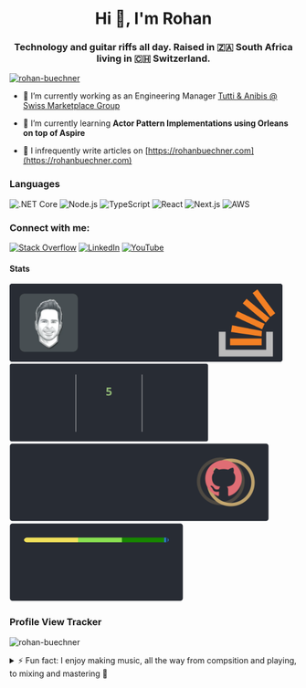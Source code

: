 <h1 align="center">Hi 👋, I'm Rohan</h1>
<h3 align="center">Technology and guitar riffs all day. Raised in 🇿🇦 South Africa living in 🇨🇭 Switzerland.</h3>

<p align="left">
  <a href="https://github.com/ryo-ma/github-profile-trophy">
    <img src="https://github-profile-trophy.vercel.app/?username=rohan-buechner&theme=onedark&column=9&margin-w=15&margin-h=15&rank=?,-?,-B" alt="rohan-buechner" />
  </a>
</p> 

- 🔭 I’m currently working as an Engineering Manager [Tutti & Anibis @ Swiss Marketplace Group](https://swissmarketplace.group/)
  
- 🌱 I’m currently learning **Actor Pattern Implementations using Orleans on top of Aspire**
  
- 📝 I infrequently write articles on [https://rohanbuechner.com](https://rohanbuechner.com)

### Languages

![.NET Core](https://img.shields.io/badge/-DotNetCore-512BD4?&logo=.net&logoColor=white)
![Node.js](https://img.shields.io/badge/-Node.js-339933?&logo=node.js&logoColor=white)
![TypeScript](https://img.shields.io/badge/-TypeScript-3178C6?&logo=typescript&logoColor=white)
![React](https://img.shields.io/badge/-React-61DAFB?&logo=react&logoColor=black)
![Next.js](https://img.shields.io/badge/-Next.js-000000?&logo=next.js&logoColor=white)
![AWS](https://img.shields.io/badge/-AWS-FF9900?&logo=amazonwebservices&logoColor=white)

<h3 align="left">Connect with me:</h3>

[![Stack Overflow](https://img.shields.io/badge/Stack%20Overflow-FE7A16?logo=stack-overflow&logoColor=white)](https://stackoverflow.com/users/1105314)
[![LinkedIn](https://img.shields.io/badge/LinkedIn-0A66C2?logo=linkedin&logoColor=white)](https://www.linkedin.com/in/rohan-buechner)
[![YouTube](https://img.shields.io/badge/YouTube-FF0000?logo=youtube&logoColor=white)](https://www.youtube.com/channel/evette-and-rohan)

#### Stats

<a href="https://stackoverflow.com/users/1105314">
   <img height="137px" src="stackoverflow.svg"/>
</a>
<a href="https://github.com/rohan-buechner">
    <img height="137px" src="streak.svg"/>
</a>
<a href="https://github.com/rohan-buechner">
  <img height="137px" src="stars-tier.svg"/>
  <img height="137px" src="languages.svg"/>
</a>

### Profile View Tracker

<p align="left">
  <img src="https://komarev.com/ghpvc/?username=rohan-buechner&label=Profile%20views&color=0e75b6&style=flat" alt="rohan-buechner" />
</p>

<details>
  <summary>⚡ Fun fact: I enjoy making music, all the way from compsition and playing, to mixing and mastering 🤘</summary>
  <br />
  
   [![Senaah - Ephemeral](http://img.youtube.com/vi/rqCzm6L2PiE/0.jpg)](http://www.youtube.com/watch?v=rqCzm6L2PiE "Senaah - Ephemeral")
</details

